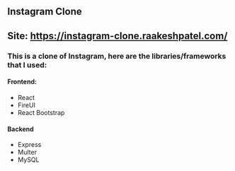 ## Instagram Clone

## Site: https://instagram-clone.raakeshpatel.com/

### This is a clone of Instagram, here are the libraries/frameworks that I used:

#### Frontend:

- React
- FireUI
- React Bootstrap

#### Backend

- Express
- Multer
- MySQL
